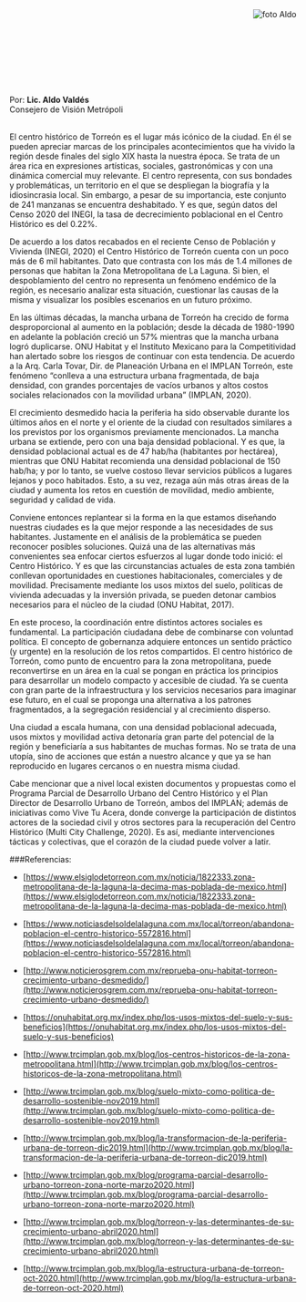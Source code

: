 

<img class="img-responsive" src="volver-al-inicio-ago-2021/Aldo.jpg"  align="right" alt="foto Aldo">


</br></br></br></br></br></br></br></br>
Por: <b>Lic. Aldo Valdés</b> </br>
Consejero de Visión Metrópoli
</br></br>

El centro histórico de Torreón es el lugar más icónico de la ciudad. En él se pueden apreciar marcas de los principales acontecimientos que ha vivido la región desde finales del siglo XIX hasta la nuestra época. Se trata de un área rica en expresiones artísticas, sociales, gastronómicas y con una dinámica comercial muy relevante. El centro representa, con sus bondades y problemáticas, un territorio en el que se despliegan la biografía y la idiosincrasia local. Sin embargo, a pesar de su importancia, este conjunto de 241 manzanas se encuentra deshabitado. Y es que, según datos del Censo 2020 del INEGI, la tasa de decrecimiento poblacional en el Centro Histórico es del 0.22%.

De acuerdo a los datos recabados en el reciente Censo de Población y Vivienda (INEGI, 2020) el Centro Histórico de Torreón cuenta con un poco más de 6 mil habitantes. Dato que contrasta con los más de 1.4 millones de personas que habitan la Zona Metropolitana de La Laguna. Si bien, el despoblamiento del centro no representa un fenómeno endémico de la región, es necesario analizar esta situación, cuestionar las causas de la misma y visualizar los posibles escenarios en un futuro próximo.

En las últimas décadas, la mancha urbana de Torreón ha crecido de forma desproporcional al aumento en la población; desde la década de 1980-1990 en adelante la población creció un 57% mientras que la mancha urbana logró duplicarse. ONU Habitat y el Instituto Mexicano para la Competitividad han alertado sobre los riesgos de continuar con esta tendencia. De acuerdo a la Arq. Carla Tovar, Dir. de Planeación Urbana en el IMPLAN Torreón, este fenómeno “conlleva a una estructura urbana fragmentada, de baja densidad, con grandes porcentajes de vacíos urbanos y altos costos sociales relacionados con la movilidad urbana” (IMPLAN, 2020).

El crecimiento desmedido hacia la periferia ha sido observable durante los últimos años en el norte y el oriente de la ciudad con resultados similares a los previstos por los organismos previamente mencionados. La mancha urbana se extiende, pero con una baja densidad poblacional. Y es que, la densidad poblacional actual es de 47 hab/ha (habitantes por hectárea), mientras que ONU Habitat recomienda una densidad poblacional de 150 hab/ha; y por lo tanto, se vuelve costoso llevar servicios públicos a lugares lejanos y poco habitados. Esto, a su vez, rezaga aún más otras áreas de la ciudad y aumenta los retos en cuestión de movilidad, medio ambiente, seguridad y calidad de vida.

Conviene entonces replantear si la forma en la que estamos diseñando nuestras ciudades es la que mejor responde a las necesidades de sus habitantes. Justamente en el análisis de la problemática se pueden reconocer posibles soluciones. Quizá una de las alternativas más convenientes sea enfocar ciertos esfuerzos al lugar donde todo inició: el Centro Histórico. Y es que las circunstancias actuales de esta zona también conllevan oportunidades en cuestiones habitacionales, comerciales y de movilidad. Precisamente mediante los usos mixtos del suelo, políticas de vivienda adecuadas y la inversión privada, se pueden detonar cambios necesarios para el núcleo de la ciudad (ONU Habitat, 2017).

En este proceso, la coordinación entre distintos actores sociales es fundamental. La participación ciudadana debe de combinarse con voluntad política. El concepto de gobernanza adquiere entonces un sentido práctico (y urgente) en la resolución de los retos compartidos. El centro histórico de Torreón, como punto de encuentro para la zona metropolitana, puede reconvertirse en un área en la cual se pongan en práctica los principios para desarrollar un modelo compacto y accesible de ciudad. Ya se cuenta con gran parte de la infraestructura y los servicios necesarios para imaginar ese futuro, en el cual se proponga una alternativa a los patrones fragmentados, a la segregación residencial y al crecimiento disperso.

Una ciudad a escala humana, con una densidad poblacional adecuada, usos mixtos y movilidad activa detonaría gran parte del potencial de la región y beneficiaría a sus habitantes de muchas formas. No se trata de una utopía, sino de acciones que están a nuestro alcance y que ya se han reproducido en lugares cercanos o en nuestra misma ciudad.

Cabe mencionar que a nivel local existen documentos y propuestas como el Programa Parcial de Desarrollo Urbano del Centro Histórico y el Plan Director de Desarrollo Urbano de Torreón, ambos del IMPLAN; además de iniciativas como Vive Tu Acera, donde converge la participación de distintos actores de la sociedad civil y otros sectores para la recuperación del Centro Histórico (Multi City Challenge, 2020). Es así, mediante intervenciones tácticas y colectivas, que el corazón de la ciudad puede volver a latir.



###Referencias:

- [https://www.elsiglodetorreon.com.mx/noticia/1822333.zona-metropolitana-de-la-laguna-la-decima-mas-poblada-de-mexico.html](https://www.elsiglodetorreon.com.mx/noticia/1822333.zona-metropolitana-de-la-laguna-la-decima-mas-poblada-de-mexico.html)

- [https://www.noticiasdelsoldelalaguna.com.mx/local/torreon/abandona-poblacion-el-centro-historico-5572816.html](https://www.noticiasdelsoldelalaguna.com.mx/local/torreon/abandona-poblacion-el-centro-historico-5572816.html)

- [http://www.noticierosgrem.com.mx/reprueba-onu-habitat-torreon-crecimiento-urbano-desmedido/](http://www.noticierosgrem.com.mx/reprueba-onu-habitat-torreon-crecimiento-urbano-desmedido/)

- [https://onuhabitat.org.mx/index.php/los-usos-mixtos-del-suelo-y-sus-beneficios](https://onuhabitat.org.mx/index.php/los-usos-mixtos-del-suelo-y-sus-beneficios)

- [http://www.trcimplan.gob.mx/blog/los-centros-historicos-de-la-zona-metropolitana.html](http://www.trcimplan.gob.mx/blog/los-centros-historicos-de-la-zona-metropolitana.html)

- [http://www.trcimplan.gob.mx/blog/suelo-mixto-como-politica-de-desarrollo-sostenible-nov2019.html](http://www.trcimplan.gob.mx/blog/suelo-mixto-como-politica-de-desarrollo-sostenible-nov2019.html)

- [http://www.trcimplan.gob.mx/blog/la-transformacion-de-la-periferia-urbana-de-torreon-dic2019.html](http://www.trcimplan.gob.mx/blog/la-transformacion-de-la-periferia-urbana-de-torreon-dic2019.html)

- [http://www.trcimplan.gob.mx/blog/programa-parcial-desarrollo-urbano-torreon-zona-norte-marzo2020.html](http://www.trcimplan.gob.mx/blog/programa-parcial-desarrollo-urbano-torreon-zona-norte-marzo2020.html)

- [http://www.trcimplan.gob.mx/blog/torreon-y-las-determinantes-de-su-crecimiento-urbano-abril2020.html](http://www.trcimplan.gob.mx/blog/torreon-y-las-determinantes-de-su-crecimiento-urbano-abril2020.html)

- [http://www.trcimplan.gob.mx/blog/la-estructura-urbana-de-torreon-oct-2020.html](http://www.trcimplan.gob.mx/blog/la-estructura-urbana-de-torreon-oct-2020.html)

